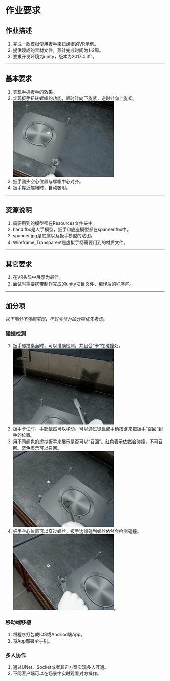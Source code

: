 # 作业要求
## 作业描述
1. 完成一款模拟使用扳手来扭螺帽的VR示例。
2. 提供现成的素材文件，预计完成时间为1-2周。
3. 要求开发环境为unity，版本为2017.4.3f1。
--------------
## 基本要求
1. 实现手握扳手的效果。
2. 实现扳手扭转螺帽的功能，顺时针向下旋紧，逆时针向上旋松。    
![Sample 4](/SampleImages/Sample4.gif)
3. 扳手圆头空心位置与螺帽中心对齐。
4. 扳手靠近螺帽时，自动吸附。 
--------------
## 资源说明
1. 需要用到的模型都在Resources文件夹中。
2. hand.fbx是人手模型，扳手和底座模型都在spanner.fbx中。
3. spanner.jpg是底座以及扳手模型的贴图。
4. Wireframe_Transparent是虚拟手柄需要用到的材质文件。
--------------
## 其它要求
1. 在VR头显中展示为最佳。
2. 面试时需要携带制作完成的unity项目文件、编译后的程序包。
--------------
## 加分项
*以下部分不强制实现，不过会作为加分项优先考虑。*
### 碰撞检测
1. 扳手碰撞桌面时，可以准确检测，并且会“卡”在碰撞处。  
![Sample 1](/SampleImages/Sample1.gif)
2. 扳手卡住时，手部依然可以移动，可以通过键盘或手柄按键来把扳手“召回”到手的位置。
3. 用不同颜色的虚拟扳手来展示是否可以“召回”。红色表示依然会碰撞，不可召回。蓝色表示可以召回。    
![Sample 2](/SampleImages/Sample2.gif)
4. 扳手空心位置可以穿过螺丝，扳手边缘碰到螺丝依然会检测碰撞。    
![Sample 3](/SampleImages/Sample3.gif)。 
### 移动端移植
1. 将程序打包成IOS或Andriod端App。
2. 将App部署至手机。
### 多人协作
1. 通过UNet、Socket或者其它方案实现多人互通。
2. 不同客户端可以在场景中实时观看对方操作。

